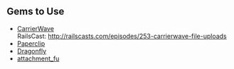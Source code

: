 ## Gems to Use
- [CarrierWave](https://github.com/carrierwaveuploader/carrierwave)  
RailsCast: <http://railscasts.com/episodes/253-carrierwave-file-uploads>
- [Paperclip](https://github.com/thoughtbot/paperclip)
- [Dragonfly](https://github.com/markevans/dragonfly)
- [attachment_fu](https://github.com/technoweenie/attachment_fu)
